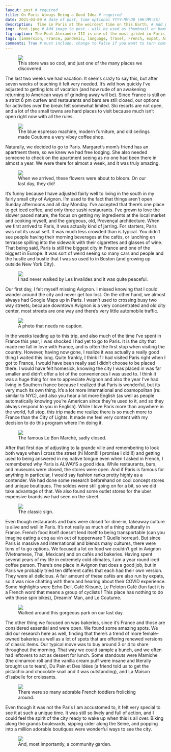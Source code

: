 ```yaml
---
layout: post # required
title: On Paris Always Being a Good Idea # required
date: 2021-03-09 # date of post, time optional YYYY-MM-DD (HH:MM:SS)
description:  Time in Paris at the weirdest time on this Earth. # Add post description for homepage - required
img:  Pont.jpeg # Add image to post - will be used as thumbnail on home and cover image for post (optional) MUST BE IN /img FOLDER.
fig-caption: The Pont Alexandre III is one of the most gilded in Paris, which is probably why it's my favorite. # caption for img (optional)
tags: [immersion, France, pandemic, language, travel, French, expat, America, Paris] # add tags within brackets separated by a commma (optional)
comments: True # must include. change to False if you want to turn comments off for a post
---
```


<figure class="post-img block">
  <a href="/assets/img/posts/2021-03-09/Conran shop.jpeg">
    <img src="/assets/img/posts/2021-03-09/Conran shop.jpeg">
  </a>
  <figcaption>This store was so cool, and just one of the many places we discovered.</figcaption>
</figure>

The last two weeks we had vacation. It seems crazy to say this, but after seven weeks of teaching it felt very needed. It’s wild how quickly I’ve adjusted to getting lots of vacation (and how rude of an awakening returning to American ways of grinding away will be). Since France is still on a strict 6 pm curfew and restaurants and bars are still closed, our options for activities over the break felt somewhat limited. Ski resorts are not open, and a lot of the small towns are hard places to visit because much isn’t open right now with all the rules.

<figure class="post-img block">
  <a href="/assets/img/posts/2021-03-09/Coutume.jpeg">
    <img src="/assets/img/posts/2021-03-09/Coutume.jpeg">
  </a>
  <figcaption>The blue espresso machine, modern furniture, and old ceilings made Coutume a very vibey coffee shop.</figcaption>
</figure>

Naturally, we decided to go to Paris. Margaret’s mom’s friend has an apartment there, so we knew we had free lodging. She also needed someone to check on the apartment seeing as no one had been there in almost a year. We were there for almost a week, and it was truly amazing.

<figure class="post-img block">
  <a href="/assets/img/posts/2021-03-09/Fleuri.jpeg">
    <img src="/assets/img/posts/2021-03-09/Fleuri.jpeg">
  </a>
  <figcaption>When we arrived, these flowers were about to bloom. On our last day, they did!</figcaption>
</figure>

It’s funny because I have adjusted fairly well to living in the south in my fairly small city of Avignon. I’m used to the fact that things aren’t open Sunday afternoons and all day Monday. I’ve accepted that there’s one place to get iced coffee, and only three sushi restaurants. I’ve grown to love the slower paced nature, the focus on getting my ingredients at the local market and cooking myself, and the gorgeous, old, Provençal architecture. When we first arrived to Paris, it was actually kind of jarring. For starters, Paris was not its usual self. It was much less crowded than is typical. You didn’t see people having their morning beverages at the cafés, or lunching en terrasse spilling into the sidewalk with their cigarettes and glasses of wine. That being said, Paris is still the biggest city in France and one of the biggest in Europe. It was sort of weird seeing so many cars and people and the hustle and bustle that I was so used to in Boston (and growing up outside New York City).

<figure class="post-img block">
  <a href="/assets/img/posts/2021-03-09/Invalides.jpeg">
    <img src="/assets/img/posts/2021-03-09/Invalides.jpeg">
  </a>
  <figcaption>I had never walked by Les Invalides and it was quite peaceful.</figcaption>
</figure>

Our first day, I felt myself missing Avignon. I missed knowing that I could wander around the city and never get too lost. On the other hand, we almost always had Google Maps up in Paris. I wasn’t used to crossing busy two way streets; because downtown Avignon is a very concentrated and old city center, most streets are one way and there’s very little automobile traffic.

<figure class="post-img block">
  <a href="/assets/img/posts/2021-03-09/La Tour.jpeg">
    <img src="/assets/img/posts/2021-03-09/La Tour.jpeg">
  </a>
  <figcaption>A photo that needs no caption.</figcaption>
</figure>

In the weeks leading up to this trip, and also much of the time I’ve spent in France this year, I was shocked I had yet to go to Paris. It is the city that made me fall in love with France, and is often the first stop when visiting the country. However, having now gone, I realize it was actually a really good thing I waited this long. Quite frankly, I think if I had visited Paris right when I got to France, I would have been really sad I didn’t choose to be placed there. I would have felt homesick, knowing the city I was placed in was far smaller and didn’t offer a lot of the conveniences I was used to. I think it was a huge thing for me to appreciate Avignon and also the year I’ve had living in Southern france because I realized that Paris is wonderful, but its very much its own thing. It’s a lot more international and cosmopolitan (re: similar to NYC), and also you hear a lot more English (as well as people automatically knowing you’re American since they’re used to it, and so they always respond to you in English). While I love Paris more than anywhere in the world, full stop, this trip made me realize there is so much more to France than the City of Lights. It made me feel very content with my decision to do this program where I’m doing it.

<figure class="post-img block">
  <a href="/assets/img/posts/2021-03-09/Le bon marche.jpeg">
    <img src="/assets/img/posts/2021-03-09/Le bon marche.jpeg">
  </a>
  <figcaption>The famous Le Bon Marché, sadly closed.</figcaption>
</figure>

After that first day of adjusting to la grande ville and remembering to look both ways when I cross the street (hi Mom!!! I promise I did!!!) and getting used to being answered in my native tongue even when I asked in French, I remembered why Paris is ALWAYS a good idea. While restaurants, bars, and museums were closed, the stores were open. And if Paris is famous for anything in particular, I would say fashion ranks pretty highly as a contender. We had done some research beforehand on cool concept stores and unique boutiques. The soldes were still going on for a bit, so we did take advantage of that. We also found some outlet stores for the uber expensive brands we had seen on the street.

<figure class="post-img block">
  <a href="/assets/img/posts/2021-03-09/Le celebre.jpeg">
    <img src="/assets/img/posts/2021-03-09/Le celebre.jpeg">
  </a>
  <figcaption>The classic sign.</figcaption>
</figure>

Even though restaurants and bars were closed for dine-in, takeaway culture is alive and well in Paris. It’s not really as much of a thing culturally in France. French food itself doesn’t lend itself to being transportable (can you imagine eating a coq au vin out of tupperware ? Quelle horreur). But since Paris is massive and international and blends many cultures, there were tons of to go options. We focused a lot on food we couldn’t get in Avignon (Vietnamese, Thai, Mexican) and on cafés and bakeries. Having spent several years of my life in extremely cold climates, I am a year round iced coffee person. There’s one place in Avignon that does a good job, but in Paris we probably tried ten different cafés that each had their own version. They were all delicious. A fair amount of these cafés are also run by expats, so it was nice chatting with them and hearing about their COVID experience. Some highlights were Echo Deli, Café Kitsuné, Le Peloton Café (fun fact it is a French word that means a group of cyclists ! This place has nothing to do with those spin bikes), Dreamin’ Man, and Le Coutume.

<figure class="post-img block">
  <a href="/assets/img/posts/2021-03-09/Parc a Paris.jpeg">
    <img src="/assets/img/posts/2021-03-09/Parc a Paris.jpeg">
  </a>
  <figcaption>Walked around this gorgeous park on our last day.</figcaption>
</figure>

The other thing we focused on was bakeries, since it’s France and those are considered essential and were open. We found some amazing spots. We did our research here as well, finding that there’s a trend of more female-owned bakeries as well as a lot of spots that are offering renewed versions of classic items. Our typical move was to buy around 3 or 4 to share throughout the morning. That way we could sample a bunch, and we often had leftovers to act as dessert for lunch. Some standouts were Mamiche (the cinnamon roll and the vanilla cream puff were insane and literally brought us to tears), Du Pain et Des Idées (a friend told us to get the pistachio and chocolate snail and it was outstanding), and La Maison d’Isabelle for croissants.

<figure class="post-img block">
  <a href="/assets/img/posts/2021-03-09/Parc encore.jpeg">
    <img src="/assets/img/posts/2021-03-09/Parc encore.jpeg">
  </a>
  <figcaption>There were so many adorable French toddlers frolicking around.</figcaption>
</figure>

Even though it was not the Paris I am accustomed to, it felt very special to see it at such a unique time. It was still so lively and full of action, and I could feel the spirit of the city ready to wake up when this is all over. Biking along the grands boulevards, sipping cider along the Seine, and popping into a million adorable boutiques were wonderful ways to see the city.

<figure class="post-img block">
  <a href="/assets/img/posts/2021-03-09/Parc trois.jpeg">
    <img src="/assets/img/posts/2021-03-09/Parc trois.jpeg">
  </a>
  <figcaption>And, most importantly, a community garden.</figcaption>
</figure>
